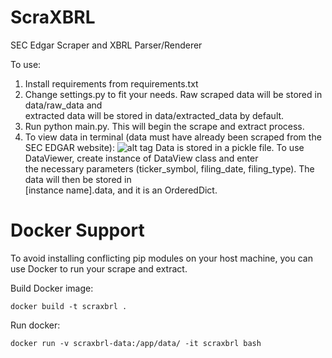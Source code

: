 # ScraXBRL
SEC Edgar Scraper and XBRL Parser/Renderer

To use:<br>
1. Install requirements from requirements.txt<br>
2. Change settings.py to fit your needs. Raw scraped data will be stored in data/raw_data and<br>
   extracted data will be stored in data/extracted_data by default.<br>
3. Run python main.py. This will begin the scrape and extract process.<br>
4. To view data in terminal (data must have already been scraped from the SEC EDGAR website):
![alt tag](https://raw.githubusercontent.com/computerpencils/ScraXBRL/master/aapl20130629.png)
Data is stored in a pickle file. To use DataViewer, create instance of DataView class and enter<br>
the necessary parameters (ticker_symbol, filing_date, filing_type). The data will then be stored in<br>
[instance name].data, and it is an OrderedDict.

# Docker Support
To avoid installing conflicting pip modules on your host machine, you can use Docker to run your scrape and extract.<br>

Build Docker image:
```
docker build -t scraxbrl .
```
Run docker:
```
docker run -v scraxbrl-data:/app/data/ -it scraxbrl bash
```
